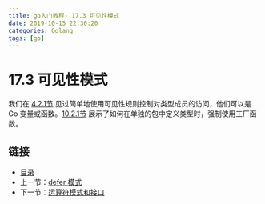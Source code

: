 ```yaml
---
title: go入门教程- 17.3 可见性模式   
date: 2019-10-15 22:30:20   
categories: Golang   
tags: [go]   
---
```

# 17.3 可见性模式

我们在 [4.2.1节](file://04.2.md) 见过简单地使用可见性规则控制对类型成员的访问，他们可以是 Go 变量或函数。[10.2.1节](file://10.2.md) 展示了如何在单独的包中定义类型时，强制使用工厂函数。

## 链接

- [目录](https://blog.zshipu.com/go%E5%85%A5%E9%97%A8%E6%95%99%E7%A8%8B/index.html)
- 上一节：[defer 模式](file://17.2.md)
- 下一节：[运算符模式和接口](file://17.4.md)
